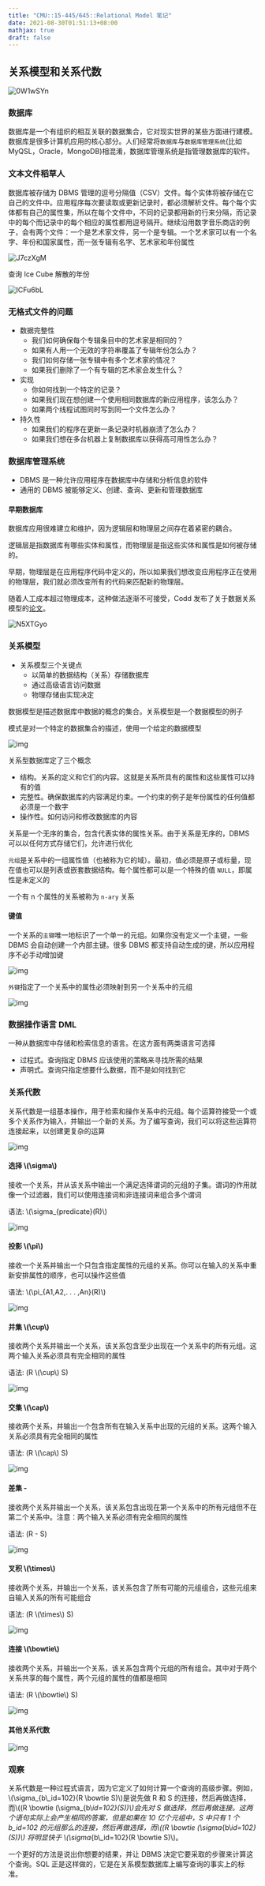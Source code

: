 ```yaml
---
title: "CMU::15-445/645::Relational Model 笔记"
date: 2021-08-30T01:51:13+08:00
mathjax: true
draft: false
---
```


## 关系模型和关系代数

![0W1wSYn](https://i.imgur.com/0W1wSYn.png)

### 数据库

数据库是一个有组织的相互关联的数据集合，它对现实世界的某些方面进行建模。数据库是很多计算机应用的核心部分。人们经常将`数据库`与`数据库管理系统`(比如 MyQSL，Oracle，MongoDB)相混淆，数据库管理系统是指管理数据库的软件。

### 文本文件稻草人

数据库被存储为 DBMS 管理的逗号分隔值（CSV）文件。每个实体将被存储在它自己的文件中。应用程序每次要读取或更新记录时，都必须解析文件。每个每个实体都有自己的属性集，所以在每个文件中，不同的记录都用新的行来分隔，而记录中的每个而记录中的每个相应的属性都用逗号隔开。继续沿用数字音乐商店的例子，会有两个文件：一个是艺术家文件，另一个是专辑。一个艺术家可以有一个名字、年份和国家属性，而一张专辑有名字、艺术家和年份属性

![J7czXgM](https://i.imgur.com/J7czXgM.png)

查询 Ice Cube 解散的年份

![ICFu6bL](https://i.imgur.com/CFu6bLL.png)

### 无格式文件的问题

- 数据完整性
  - 我们如何确保每个专辑条目中的艺术家是相同的？
  - 如果有人用一个无效的字符串覆盖了专辑年份怎么办？
  - 我们如何存储一张专辑中有多个艺术家的情况？
  - 如果我们删除了一个有专辑的艺术家会发生什么？
- 实现
  - 你如何找到一个特定的记录？
  - 如果我们现在想创建一个使用相同数据库的新应用程序，该怎么办？
  - 如果两个线程试图同时写到同一个文件怎么办？
- 持久性
  - 如果我们的程序在更新一条记录时机器崩溃了怎么办？
  - 如果我们想在多台机器上复制数据库以获得高可用性怎么办？

### 数据库管理系统

- DBMS 是一种允许应用程序在数据库中存储和分析信息的软件
- 通用的 DBMS 被能够定义、创建、查询、更新和管理数据库

#### 早期数据库

数据库应用很难建立和维护，因为逻辑层和物理层之间存在着紧密的耦合。

逻辑层是指数据库有哪些实体和属性，而物理层是指这些实体和属性是如何被存储的。

早期，物理层是在应用程序代码中定义的，所以如果我们想改变应用程序正在使用的物理层，我们就必须改变所有的代码来匹配新的物理层。

随着人工成本超过物理成本，这种做法逐渐不可接受，Codd 发布了关于数据关系模型的[论文](http://dl.acm.org/citation.cfm?id=1558336)。

![N5XTGyo](https://i.imgur.com/N5XTGyo.png)

### 关系模型

- 关系模型三个关键点
  - 以简单的数据结构（关系）存储数据库
  - 通过高级语言访问数据
  - 物理存储由实现决定

数据模型是描述数据库中数据的概念的集合。关系模型是一个数据模型的例子

模式是对一个特定的数据集合的描述，使用一个给定的数据模型

![img](https://i.imgur.com/OCpfN5r.png)

关系型数据库定了三个概念

- 结构。关系的定义和它们的内容。这就是关系所具有的属性和这些属性可以持有的值
- 完整性。确保数据库的内容满足约束。一个约束的例子是年份属性的任何值都必须是一个数字
- 操作性。如何访问和修改数据库的内容

关系是一个无序的集合，包含代表实体的属性关系。由于关系是无序的，DBMS 可以以任何方式存储它们，允许进行优化

`元组`是关系中的一组属性值（也被称为它的域）。最初，值必须是原子或标量，现在值也可以是列表或嵌套数据结构。每个属性都可以是一个特殊的值 `NULL`，即属性是未定义的

一个有 n 个属性的关系被称为 `n-ary` 关系

#### 键值

一个关系的`主键`唯一地标识了一个单一的元组。如果你没有定义一个主键，一些 DBMS 会自动创建一个内部主键。很多 DBMS 都支持自动生成的键，所以应用程序不必手动增加键

![img](https://i.imgur.com/4QOAVXN.png)

`外键`指定了一个关系中的属性必须映射到另一个关系中的元组

![img](https://i.imgur.com/L1ywqjO.png)

### 数据操作语言 DML

一种从数据库中存储和检索信息的语言。在这方面有两类语言可选择

- 过程式。查询指定 DBMS 应该使用的策略来寻找所需的结果
- 声明式。查询只指定想要什么数据，而不是如何找到它

### 关系代数

关系代数是一组基本操作，用于检索和操作关系中的元组。每个运算符接受一个或多个关系作为输入，并输出一个新的关系。为了编写查询，我们可以将这些运算符连接起来，以创建更复杂的运算

![img](https://i.imgur.com/fUnCphL.png)

#### 选择 \\(\sigma\\)

接收一个关系，并从该关系中输出一个满足选择谓词的元组的子集。谓词的作用就像一个过滤器，我们可以使用连接词和非连接词来组合多个谓词

语法: \\(\sigma\_{predicate}(R)\\)

![img](https://i.imgur.com/Bb398KD.png)

#### 投影 \\(\pi\\)

接收一个关系并输出一个只包含指定属性的元组的关系。你可以在输入的关系中重新安排属性的顺序，也可以操作这些值

语法: \\(\pi\_{A1,A2,. . . ,An}(R)\\)

![img](https://i.imgur.com/N0hT53f.png)

#### 并集 \\(\cup\\)

接收两个关系并输出一个关系，该关系包含至少出现在一个关系中的所有元组。这两个输入关系必须具有完全相同的属性

语法: (R \\(\cup\\) S)

![img](https://i.imgur.com/7ZpqLxR.png)

#### 交集 \\(\cap\\)

接收两个关系，并输出一个包含所有在输入关系中出现的元组的关系。这两个输入关系必须具有完全相同的属性

语法: (R \\(\cap\\) S)

![img](https://i.imgur.com/Gos9rey.png)

#### 差集 -

接收两个关系并输出一个关系，该关系包含出现在第一个关系中的所有元组但不在第二个关系中。注意：两个输入关系必须有完全相同的属性

语法: (R - S)

![img](https://i.imgur.com/GBXU512.png)

#### 叉积 \\(\times\\)

接收两个关系，并输出一个关系，该关系包含了所有可能的元组组合，这些元组来自输入关系的所有可能组合

语法: (R \\(\times\\) S)

![img](https://i.imgur.com/qCz8Yxw.png)

#### 连接 \\(\bowtie\\)

接收两个关系，并输出一个关系，该关系包含两个元组的所有组合。其中对于两个关系共享的每个属性，两个元组的属性的值都是相同

语法: (R \\(\bowtie\\) S)

![img](https://i.imgur.com/BpiLSYm.png)

#### 其他关系代数

![img](https://i.imgur.com/MNmTNR5.png)

### 观察

关系代数是一种过程式语言，因为它定义了如何计算一个查询的高级步骤。例如，\\(\sigma_{b\\\_id=102}(R \bowtie S)\\)是说先做 R 和 S 的连接，然后再做选择，而\\((R \bowtie (\sigma_{b\\_id=102}(S))\\)会先对 S 做选择，然后再做连接。这两个语句实际上会产生相同的答案，但是如果在 10 亿个元组中，S 中只有 1 个 b_id=102 的元组那么的连接，然后再做选择，而\\((R \bowtie (\sigma_{b\\_id=102}(S))\\) 将明显快于 \\(\sigma_{b\\\_id=102}(R \bowtie S)\\)。

一个更好的方法是说出你想要的结果，并让 DBMS 决定它要采取的步骤来计算这个查询。SQL 正是这样做的，它是在关系模型数据库上编写查询的事实上的标准。
